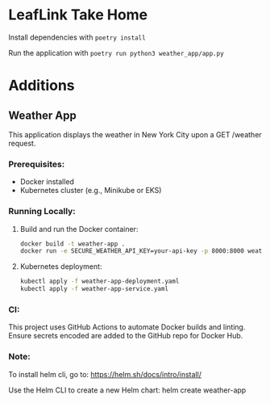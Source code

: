 # LeafLink Take Home

Install dependencies with `poetry install`

Run the application with `poetry run python3 weather_app/app.py`


# Additions

## Weather App

This application displays the weather in New York City upon a GET /weather request.

### Prerequisites:
- Docker installed
- Kubernetes cluster (e.g., Minikube or EKS)

### Running Locally:

1. Build and run the Docker container:
    ```bash
    docker build -t weather-app .
    docker run -e SECURE_WEATHER_API_KEY=your-api-key -p 8000:8000 weather-app
    ```

2. Kubernetes deployment:
    ```bash
    kubectl apply -f weather-app-deployment.yaml
    kubectl apply -f weather-app-service.yaml
    ```

### CI:
This project uses GitHub Actions to automate Docker builds and linting. Ensure secrets encoded are added to the GitHub repo for Docker Hub.

### Note:
To install helm cli, go to: https://helm.sh/docs/intro/install/

Use the Helm CLI to create a new Helm chart: 
helm create weather-app


